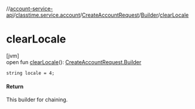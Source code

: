 //[account-service-api](../../../../index.md)/[classtime.service.account](../../index.md)/[CreateAccountRequest](../index.md)/[Builder](index.md)/[clearLocale](clear-locale.md)

# clearLocale

[jvm]\
open fun [clearLocale](clear-locale.md)(): [CreateAccountRequest.Builder](index.md)

`string locale = 4;`

#### Return

This builder for chaining.
